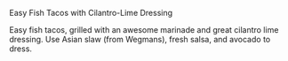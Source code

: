 Easy Fish Tacos with Cilantro-Lime Dressing

Easy fish tacos, grilled with an awesome marinade and great cilantro lime dressing. Use Asian slaw (from Wegmans), fresh salsa, and avocado to dress.

